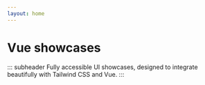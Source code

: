 ```yaml
---
layout: home
---
```


<FigmaLink />

<iconify-icon icon="logos:vue" class="mt-12 mb-6" height="48" />

# Vue showcases

::: subheader
Fully accessible UI showcases, designed to integrate beautifully with Tailwind CSS and Vue.
:::

<ComponentList type="vue" showcase/>
